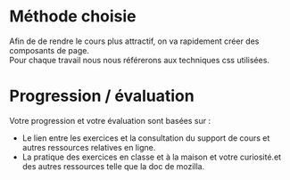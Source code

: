 # Méthode choisie
Afin de de rendre le cours plus attractif, on va rapidement créer des composants de page.  
Pour chaque travail nous nous référerons aux techniques css utilisées.  
# Progression / évaluation
Votre progression et votre évaluation sont basées sur :  
- Le lien entre les exercices et la consultation du support de cours et autres ressources relatives en ligne.
- La pratique des exercices en classe et à la maison et votre curiosité.et des autres ressources telle que la doc de mozilla.